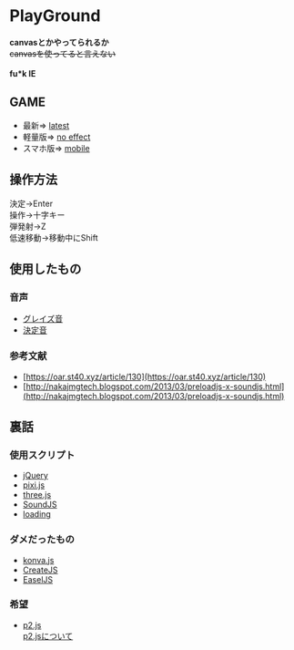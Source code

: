 # PlayGround

**canvasとかやってられるか**<br>
~~canvasを使ってると言えない~~<br>
<br>
**fu\*k IE**

## GAME
* 最新=>
[latest](https://akatsuki1910.github.io/Danmaku/pc/main.html)<br>
* 軽量版=>
[no effect](https://akatsuki1910.github.io/Danmaku/no_eff/main.html)<br>
* スマホ版=>
[mobile](https://akatsuki1910.github.io/Danmaku/mobile/main.html)<br>

## 操作方法
決定→Enter<br>
操作→十字キー<br>
弾発射→Z<br>
低速移動→移動中にShift<br>

## 使用したもの
### 音声
* [グレイズ音](https://commons.nicovideo.jp/material/nc126633)
* [決定音](https://commons.nicovideo.jp/material/nc129731)

### 参考文献
* [https://oar.st40.xyz/article/130](https://oar.st40.xyz/article/130)
* [http://nakajmgtech.blogspot.com/2013/03/preloadjs-x-soundjs.html](http://nakajmgtech.blogspot.com/2013/03/preloadjs-x-soundjs.html)

## 裏話
### 使用スクリプト
* [jQuery](https://jquery.com/)
* [pixi.js](http://www.pixijs.com/)
* [three.js](https://threejs.org)
* [SoundJS](https://www.createjs.com/soundjs)
* [loading](http://loadergenerator.com/)

### ダメだったもの
* [konva.js](https://konvajs.org/)
* [CreateJS](https://createjs.com/)
* [EaselJS](https://www.createjs.com/easeljs)

### 希望
* [p2.js](https://github.com/schteppe/p2.js)<br>
[p2.jsについて](https://blog.applibot.co.jp/2017/09/06/p2-js/)
